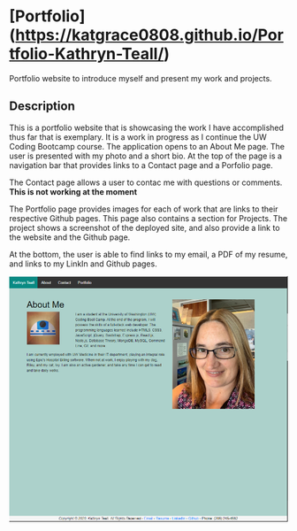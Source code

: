 # [Portfolio] (https://katgrace0808.github.io/Portfolio-Kathryn-Teall/)

Portfolio website to introduce myself and present my work and projects.  

## Description

This is a portfolio website that is showcasing the work I have accomplished thus far that is exemplary.  It is a work in progress as I continue the UW Coding Bootcamp course.  The application opens to an About Me page.  The user is presented with my photo and a short bio. At the top of the page is a navigation bar that provides links to a Contact page and a Porfolio page.  

The Contact page allows a user to contac me with questions or comments.  **This is not working at the moment**

The Portfolio page provides images for each of work that are links to their respective Github pages.  This page also contains a section for Projects.  The project shows a screenshot of the deployed site, and also provide a link to the website and the Github page.

At the bottom, the user is able to find links to my email, a PDF of my resume, and links to my LinkIn and Github pages.

![Screenshot of deployed site](https://github.com/katgrace0808/Portfolio-Kathryn-Teall/blob/master/assets/Deployed%20site.PNG)
